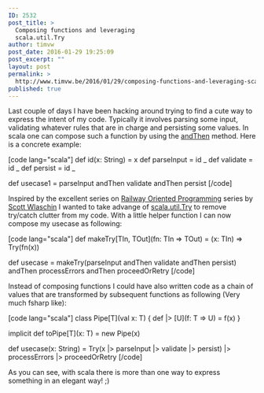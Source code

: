 ```yaml
---
ID: 2532
post_title: >
  Composing functions and leveraging
  scala.util.Try
author: timvw
post_date: 2016-01-29 19:25:09
post_excerpt: ""
layout: post
permalink: >
  http://www.timvw.be/2016/01/29/composing-functions-and-leveraging-scala-util-try/
published: true
---
```

<p>Last couple of days I have been hacking around trying to find a cute way to express the intent of my code. Typically it involves parsing some input, validating whatever rules that are in charge and persisting some values. In scala one can compose such a function by using the <a href="http://www.scala-lang.org/api/2.11.x/index.html#scala.Function1">andThen</a> method. Here is a concrete example:</p>

[code lang="scala"]
def id(x: String) = x
def parseInput = id _
def validate = id _
def persist = id _

def usecase1 = parseInput andThen validate andThen persist
[/code]

<p>Inspired by the excellent series on <a href="http://fsharpforfunandprofit.com/posts/recipe-part2/">Railway Oriented Programming</a> series by <a href="@ScottWlaschin">Scott Wlaschin</a> I wanted to take advange of <a href="http://www.scala-lang.org/files/archive/api/current/index.html#scala.util.Try">scala.util.Try</a> to remove try/catch clutter from my code. With a little helper function I can now compose my usecase as following:</p>

[code lang="scala"]
def makeTry[TIn, TOut](fn: TIn =&gt; TOut) = (x: TIn) =&gt; Try(fn(x))

def usecase = 
  makeTry(parseInput andThen validate andThen persist) andThen
  processErrors andThen
  proceedOrRetry
[/code]

<p>Instead of composing functions I could have also written code as a chain of values that are transformed by subsequent functions as following (Very much fsharp like):</p>

[code lang="scala"]
class Pipe[T](val x: T) {
  def |&gt; [U](f: T =&gt; U) = f(x)
}

implicit def toPipe[T](x: T) = new Pipe(x)

def usecase(x: String) = Try(x |&gt; parseInput |&gt; validate |&gt; persist) |&gt;
  processErrors |&gt;
  proceedOrRetry
[/code]

<p>As you can see, with scala there is more than one way to express something in an elegant way! ;)</p>